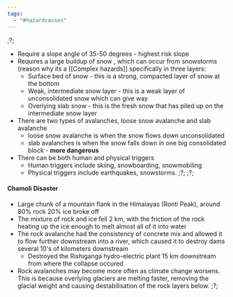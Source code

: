 ```yaml
---
tags:
  - "#hazardcauses"
---
```


;?;


- Require a slope angle of 35-50 degrees - highest risk slope
- Requires a large buildup of snow , which can occur from snowstorms (reason why its a [[Complex hazards]] specifically in three layers:
	- Surface bed of snow - this is a strong, compacted layer of snow at the bottom
	- Weak, intermediate snow layer - this is a weak layer of unconsolidated snow which can give way
	- Overlying slab snow - this is the fresh snow that has piled up on the intermediate snow layer
- There are two types of avalanches, loose snow avalanche and slab avalanche
	- loose snow avalanche is when the snow flows down unconsolidated 
	- slab avalanches is when the snow falls down in one big consolidated block - **more dangerous**
- There can be both human and physical triggers
	- Human triggers include skiing, snowboarding, snowmobiling
	- Physical triggers include earthquakes, snowstorms.
;?;
;?;
#### Chamoli Disaster
- Large chunk of a mountain flank in the Himalayas (Ronti Peak), around 80% rock 20% ice broke off
- The mixture of rock and ice fell 2 km, with the friction of the rock heating up the ice enough to melt almost all of it into water
- The rock avalanche had the consistency of concrete mix and allowed it to flow further downstream into a river, which caused it to destroy dams several 10's of kilometers downstream 
	- Destroyed the Rishiganga hydro-electric plant 15 km downstream from where the collapse occured
- Rock avalanches may become more often as climate change worsens. This is because overlying glaciers are melting faster, removing the glacial weight and causing destabilisation of the rock layers below.
;?;


